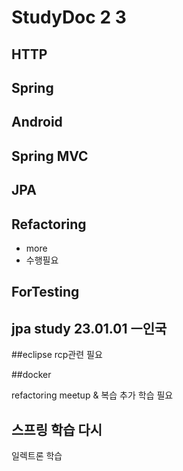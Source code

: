   # StudyDoc 2 3

## HTTP
## Spring
## Android
## Spring MVC
## JPA

## Refactoring
- more 
- 수행필요
## ForTesting

## jpa study 23.01.01 ㅡ인국

##eclipse rcp관련 필요

##docker

refactoring meetup & 복습
추가 학습 필요

## 스프링 학습 다시 

일렉트론 학습
